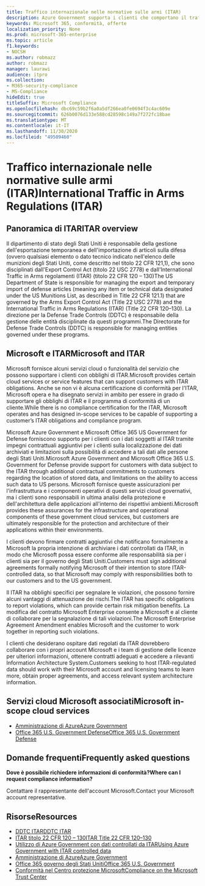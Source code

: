 ```yaml
---
title: Traffico internazionale nelle normative sulle armi (ITAR)
description: Azure Government supporta i clienti che comportano il traffico internazionale degli Stati Uniti nei sistemi regs.
keywords: Microsoft 365, conformità, offerte
localization_priority: None
ms.prod: microsoft-365-enterprise
ms.topic: article
f1.keywords:
- NOCSH
ms.author: robmazz
author: robmazz
manager: laurawi
audience: itpro
ms.collection:
- M365-security-compliance
- MS-Compliance
hideEdit: true
titleSuffix: Microsoft Compliance
ms.openlocfilehash: dbc69c59b2f6a0a5df266ea0fe0694f3c4ac609e
ms.sourcegitcommit: 626b0076d133e588cd28598c149a7f272fc18bae
ms.translationtype: MT
ms.contentlocale: it-IT
ms.lasthandoff: 11/30/2020
ms.locfileid: "49509460"
---
```

# <a name="international-traffic-in-arms-regulations-itar"></a><span data-ttu-id="05834-104">Traffico internazionale nelle normative sulle armi (ITAR)</span><span class="sxs-lookup"><span data-stu-id="05834-104">International Traffic in Arms Regulations (ITAR)</span></span>

## <a name="itar-overview"></a><span data-ttu-id="05834-105">Panoramica di ITAR</span><span class="sxs-lookup"><span data-stu-id="05834-105">ITAR overview</span></span>

<span data-ttu-id="05834-106">Il dipartimento di stato degli Stati Uniti è responsabile della gestione dell'esportazione temporanea e dell'importazione di articoli sulla difesa (ovvero qualsiasi elemento o dato tecnico indicato nell'elenco delle munizioni degli Stati Uniti, come descritto nel titolo 22 CFR 121,1), che sono disciplinati dall'Export Control Act (titolo 22 USC 2778) e dall'International Traffic in Arms regolamenti (ITAR) (titolo 22 CFR 120 – 130)</span><span class="sxs-lookup"><span data-stu-id="05834-106">The US Department of State is responsible for managing the export and temporary import of defense articles (meaning any item or technical data designated under the US Munitions List, as described in Title 22 CFR 121.1) that are governed by the Arms Export Control Act (Title 22 USC 2778) and the International Traffic in Arms Regulations (ITAR) (Title 22 CFR 120–130).</span></span> <span data-ttu-id="05834-107">La direzione per la Defense Trade Controls (DDTC) è responsabile della gestione delle entità disciplinate da questi programmi.</span><span class="sxs-lookup"><span data-stu-id="05834-107">The Directorate for Defense Trade Controls (DDTC) is responsible for managing entities governed under these programs.</span></span>

## <a name="microsoft-and-itar"></a><span data-ttu-id="05834-108">Microsoft e ITAR</span><span class="sxs-lookup"><span data-stu-id="05834-108">Microsoft and ITAR</span></span>

<span data-ttu-id="05834-109">Microsoft fornisce alcuni servizi cloud o funzionalità del servizio che possono supportare i clienti con obblighi di ITAR.</span><span class="sxs-lookup"><span data-stu-id="05834-109">Microsoft provides certain cloud services or service features that can support customers with ITAR obligations.</span></span> <span data-ttu-id="05834-110">Anche se non vi è alcuna certificazione di conformità per l'ITAR, Microsoft opera e ha disegnato servizi in ambito per essere in grado di supportare gli obblighi di ITAR e il programma di conformità di un cliente.</span><span class="sxs-lookup"><span data-stu-id="05834-110">While there is no compliance certification for the ITAR, Microsoft operates and has designed in-scope services to be capable of supporting a customer’s ITAR obligations and compliance program.</span></span>  
  
<span data-ttu-id="05834-111">Microsoft Azure Government e Microsoft Office 365 US Government for Defense forniscono supporto per i clienti con i dati soggetti al ITAR tramite impegni contrattuali aggiuntivi per i clienti sulla localizzazione dei dati archiviati e limitazioni sulla possibilità di accedere a tali dati alle persone degli Stati Uniti.</span><span class="sxs-lookup"><span data-stu-id="05834-111">Microsoft Azure Government and Microsoft Office 365 U.S. Government for Defense provide support for customers with data subject to the ITAR through additional contractual commitments to customers regarding the location of stored data, and limitations on the ability to access such data to US persons.</span></span> <span data-ttu-id="05834-112">Microsoft fornisce queste assicurazioni per l'infrastruttura e i componenti operativi di questi servizi cloud governativi, ma i clienti sono responsabili in ultima analisi della protezione e dell'architettura delle applicazioni all'interno dei rispettivi ambienti.</span><span class="sxs-lookup"><span data-stu-id="05834-112">Microsoft provides these assurances for the infrastructure and operational components of these government cloud services, but customers are ultimately responsible for the protection and architecture of their applications within their environments.</span></span>  
  
<span data-ttu-id="05834-113">I clienti devono firmare contratti aggiuntivi che notificano formalmente a Microsoft la propria intenzione di archiviare i dati controllati da ITAR, in modo che Microsoft possa essere conforme alle responsabilità sia per i clienti sia per il governo degli Stati Uniti.</span><span class="sxs-lookup"><span data-stu-id="05834-113">Customers must sign additional agreements formally notifying Microsoft of their intention to store ITAR-controlled data, so that Microsoft may comply with responsibilities both to our customers and to the US government.</span></span>  
  
<span data-ttu-id="05834-114">Il ITAR ha obblighi specifici per segnalare le violazioni, che possono fornire alcuni vantaggi di attenuazione dei rischi.</span><span class="sxs-lookup"><span data-stu-id="05834-114">The ITAR has specific obligations to report violations, which can provide certain risk mitigation benefits.</span></span> <span data-ttu-id="05834-115">La modifica del contratto Microsoft Enterprise consente a Microsoft e al cliente di collaborare per la segnalazione di tali violazioni.</span><span class="sxs-lookup"><span data-stu-id="05834-115">The Microsoft Enterprise Agreement Amendment enables Microsoft and the customer to work together in reporting such violations.</span></span>  
  
<span data-ttu-id="05834-116">I clienti che desiderano ospitare dati regolati da ITAR dovrebbero collaborare con i propri account Microsoft e i team di gestione delle licenze per ulteriori informazioni, ottenere contratti adeguati e accedere a rilevanti Information Architecture System.</span><span class="sxs-lookup"><span data-stu-id="05834-116">Customers seeking to host ITAR-regulated data should work with their Microsoft account and licensing teams to learn more, obtain proper agreements, and access relevant system architecture information.</span></span>

## <a name="microsoft-in-scope-cloud-services"></a><span data-ttu-id="05834-117">Servizi cloud Microsoft associati</span><span class="sxs-lookup"><span data-stu-id="05834-117">Microsoft in-scope cloud services</span></span>

- [<span data-ttu-id="05834-118">Amministrazione di Azure</span><span class="sxs-lookup"><span data-stu-id="05834-118">Azure Government</span></span>](https://aka.ms/AzureCompliance)
- [<span data-ttu-id="05834-119">Office 365 U.S. Government Defense</span><span class="sxs-lookup"><span data-stu-id="05834-119">Office 365 U.S. Government Defense</span></span>](https://go.microsoft.com/fwlink/p/?LinkID=2077751)

## <a name="frequently-asked-questions"></a><span data-ttu-id="05834-120">Domande frequenti</span><span class="sxs-lookup"><span data-stu-id="05834-120">Frequently asked questions</span></span>

<span data-ttu-id="05834-121">**Dove è possibile richiedere informazioni di conformità?**</span><span class="sxs-lookup"><span data-stu-id="05834-121">**Where can I request compliance information?**</span></span>

<span data-ttu-id="05834-122">Contattare il rappresentante dell'account Microsoft.</span><span class="sxs-lookup"><span data-stu-id="05834-122">Contact your Microsoft account representative.</span></span>

## <a name="resources"></a><span data-ttu-id="05834-123">Risorse</span><span class="sxs-lookup"><span data-stu-id="05834-123">Resources</span></span>

- [<span data-ttu-id="05834-124">DDTC ITAR</span><span class="sxs-lookup"><span data-stu-id="05834-124">DDTC ITAR</span></span>](https://www.pmddtc.state.gov/?id=ddtc_kb_article_page&sys_id=24d528fddbfc930044f9ff621f961987)
- [<span data-ttu-id="05834-125">ITAR titolo 22 CFR 120 – 130</span><span class="sxs-lookup"><span data-stu-id="05834-125">ITAR Title 22 CFR 120–130</span></span>](https://aka.ms/itar)
- [<span data-ttu-id="05834-126">Utilizzo di Azure Government con dati controllati da ITAR</span><span class="sxs-lookup"><span data-stu-id="05834-126">Using Azure Government with ITAR controlled data</span></span>](https://aka.ms/azure-itar-guide)
- [<span data-ttu-id="05834-127">Amministrazione di Azure</span><span class="sxs-lookup"><span data-stu-id="05834-127">Azure Government</span></span>](https://azure.microsoft.com/features/gov/)
- [<span data-ttu-id="05834-128">Office 365 governo degli Stati Uniti</span><span class="sxs-lookup"><span data-stu-id="05834-128">Office 365 U.S. Government</span></span>](https://products.office.com/government/office-365-web-services-for-government)
- [<span data-ttu-id="05834-129">Conformità nel Centro protezione Microsoft</span><span class="sxs-lookup"><span data-stu-id="05834-129">Compliance on the Microsoft Trust Center</span></span>](https://www.microsoft.com/trust-center/compliance/compliance-overview)
